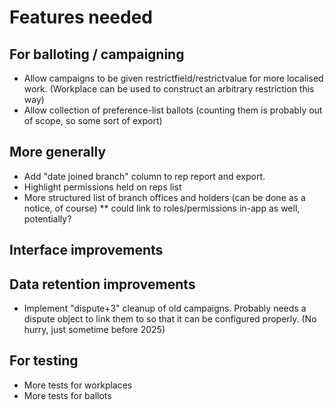 # Features needed

## For balloting / campaigning

* Allow campaigns to be given restrictfield/restrictvalue for more localised work. (Workplace can be used to construct an arbitrary restriction this way)
* Allow collection of preference-list ballots (counting them is probably out of scope, so some sort of export)

## More generally

* Add "date joined branch" column to rep report and export.
* Highlight permissions held on reps list
* More structured list of branch offices and holders (can be done as a notice, of course)
** could link to roles/permissions in-app as well, potentially?

## Interface improvements


## Data retention improvements

* Implement "dispute+3" cleanup of old campaigns. Probably needs a dispute object to link them to so that it can be configured properly. (No hurry, just sometime before 2025)

## For testing

* More tests for workplaces
* More tests for ballots
